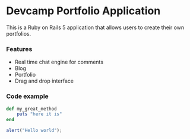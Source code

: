 # Devcamp Portfolio Application

This is a Ruby on Rails 5 application that allows users to create their own portfolios.

### Features

- Real time chat engine for comments
- Blog
- Portfolio
- Drag and drop interface

### Code example

```ruby
def my_great_method
	puts "here it is"
end
```

```javascript
alert("Hello world");
```